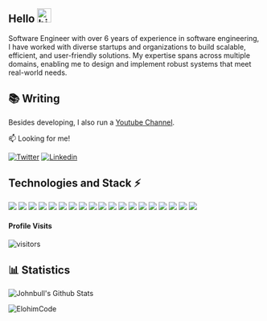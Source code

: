 ## Hello <img src="https://raw.githubusercontent.com/MartinHeinz/MartinHeinz/master/wave.gif" width="28" alt="hi">

Software Engineer with over 6 years of experience in software engineering, I have worked with diverse startups and organizations to build scalable, efficient, and user-friendly solutions. My expertise spans across multiple domains, enabling me to design and implement robust systems that meet real-world needs.

## 📚 Writing
Besides developing, I also run a [Youtube Channel](https://www.youtube.com/channel/UC4jEkYXKmS7DQAHiKi71A4A).

:mailbox: Looking for me!

[![Twitter](https://img.shields.io/badge/Twitter-informational?style=flat&color=black&logo=x)](https://x.com/johnvito21) [![Linkedin](https://img.shields.io/badge/LinkedIn-informational?style=flat&color=informational&logo=linkedin)](https://linkedin.com/in/johnbull-vitowanu/)
## Technologies and Stack ⚡️
 ![](https://img.shields.io/badge/FE-JavaScript-informational?style=flat&color=informational&logo=javascript)
![](https://img.shields.io/badge/FE-React-informational?style=flat&color=informational&logo=react)
![](https://img.shields.io/badge/FE-NextJs-informational?style=flat&color=informational&logo=next.js)
![](https://img.shields.io/badge/Code-TypeScript-informational?style=flat&color=informational&logo=typescript)
![](https://img.shields.io/badge/Code-C%23-informational?style=flat&color=informational&logo=c-sharp)
![](https://img.shields.io/badge/Code-DotNet-informational?style=flat&color=informational&logo=.net)
![](https://img.shields.io/badge/Code-EcmaScript-informational?style=flat&color=informational)
![](https://img.shields.io/badge/Code-Node-informational?style=flat&color=informational&logo=node.js)
![](https://img.shields.io/badge/Code-NestJs-informational?style=flat&color=informational&logo=nestjs)
![](https://img.shields.io/badge/Code-Python-informational?style=flat&color=informational&logo=python)
![](https://img.shields.io/badge/Code-Django-informational?style=flat&color=informational&logo=django)
![](https://img.shields.io/badge/DB-Mongo-informational?style=flat&color=informational&logo=mongodb)
![](https://img.shields.io/badge/DB-MySQL-informational?style=flat&color=informational&logo=mysql)
![](https://img.shields.io/badge/DB-Postgres-informational?style=flat&color=informational&logo=postgresql)
![](https://img.shields.io/badge/DB-MSSQL-informational?style=flat&color=informational&logo=microsoftsqlserver)
![](https://img.shields.io/badge/Style-SCSS-informational?style=flat&color=warning&logo=sass)
![](https://img.shields.io/badge/Style-Tailwind-informational?style=flat&color=warning&logo=tailwindcss)
![](https://img.shields.io/badge/Tool-Docker-informational?style=flat&color=warning&logo=docker)
![](https://img.shields.io/badge/Tool-Anaconda-informational?style=flat&color=warning&logo=anaconda)

#### Profile Visits 

![visitors](https://komarev.com/ghpvc/?username=ElohimCode)
  
## 📊 Statistics
![Johnbull's Github Stats](https://github-readme-stats.vercel.app/api?username=ElohimCode&theme=dark&show_icons=true)



<p><img align="center" src="https://github-readme-stats.vercel.app/api/top-langs?username=ElohimCode&show_icons=true&locale=en&layout=compact" alt="ElohimCode" /></p>

